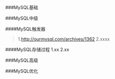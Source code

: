 ###MySQL基础

###MySQL中级

  ####MySQL触发器
  >1.http://ourmysql.com/archives/1362
  2.xxxx
  
  ####MySQL存储过程
  1.xx
  2.xx
  
###MySQL高级

###MySQL优化
